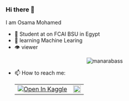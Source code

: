 ### Hi there 👋

I am Osama Mohamed 

- 🔭 Student at on FCAI BSU in Egypt 
- 🌱 learning Machine Learing 
- 👁‍ viewer  
  <p align="center"> <img src="https://komarev.com/ghpvc/?username=osamam0&label=Profile%20views&color=0e75b6&style=flat" alt="manarabass" /> </p>
- 📫 How to reach me:   
  <table align="center">
    <td>
  <a  href="https://www.kaggle.com/osamam0" target="_parent"><img src="https://kaggle.com/static/images/open-in-kaggle.svg" alt="Open In Kaggle "/></a>
    </td>
      <td>
  <a  href="https://www.facebook.com/people/Oo-Sama/pfbid0bn6SZ4P5QmmFKBJWFMdq1Ty5oM1EBnUY46CTyJAZEQdV9VJqwhnfmcCm74PASVkCl/?paipv=0&eav=AfZg1W7I9FUw3ZaFqsciJ5e7CkYBLY_DQNoSWxilv68v5BPDaf3Pg_0gH0aDkKH18fI" target="_parent"><img src="https://www.facebook.com/images/fb_icon_325x325.png" alt="Open In Facebook " hight = 20 width = 20 /> </a>
    </td>
  


